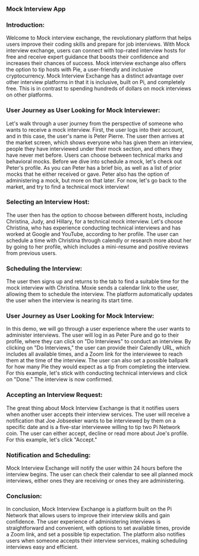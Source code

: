 ### Mock Interview App

### Introduction:
Welcome to Mock interview exchange, the revolutionary platform that helps users improve their coding skills and prepare for job interviews. With Mock interview exchange, users can connect with top-rated interview hosts for free and receive expert guidance that boosts their confidence and increases their chances of success. Mock interview exchange also offers the option to tip hosts with Pie, a user-friendly and inclusive cryptocurrency. Mock Interview Exchange has a distinct advantage over other interview platforms in that it is inclusive, built on Pi, and completely free. This is in contrast to spending hundreds of dollars on mock interviews on other platforms.

### User Journey as User Looking for Mock Interviewer:
Let's walk through a user journey from the perspective of someone who wants to receive a mock interview. First, the user logs into their account, and in this case, the user's name is Peter Pierre. The user then arrives at the market screen, which shows everyone who has given them an interview, people they have interviewed under their mock section, and others they have never met before. Users can choose between technical marks and behavioral mocks. Before we dive into schedule a mock, let's check out Peter's profile. As you can Peter has a brief bio, as well as a list of prior mocks that he either received or gave. Peter also has the option of administering a mock, but more on that later. For now, let's go back to the market, and try to find a technical mock interview!

### Selecting an Interview Host:
The user then has the option to choose between different hosts, including Christina, Judy, and Hillary, for a technical mock interview. Let's choose Christina, who has experience conducting technical interviews and has worked at Google and YouTube, according to her profile. The user can schedule a time with Christina through calendly or research more about her by going to her profile, which includes a mini-resume and positive reviews from previous users.

### Scheduling the Interview:
The user then signs up and returns to the tab to find a suitable time for the mock interview with Christina. Moxie sends a calendar link to the user, allowing them to schedule the interview. The platform automatically updates the user when the interview is nearing its start time.

### User Journey as User Looking for Mock Interview:
In this demo, we will go through a user experience where the user wants to administer interviews. The user will log in as Peter Pure and go to their profile, where they can click on "Do Interviews" to conduct an interview. By clicking on "Do Interviews," the user can provide their Calendly URL, which includes all available times, and a Zoom link for the interviewee to reach them at the time of the interview. The user can also set a possible ballpark for how many Pie they would expect as a tip from completing the interview. For this example, let's stick with conducting technical interviews and click on "Done." The interview is now confirmed.

### Accepting an Interview Request:
The great thing about Mock Interview Exchange is that it notifies users when another user accepts their interview services. The user will receive a notification that Joe Jobseeker wants to be interviewed by them on a specific date and is a five-star interviewee willing to tip two Pi Network coin. The user can either accept, decline or read more about Joe's profile. For this example, let's click "Accept."

### Notification and Scheduling:
Mock Interview Exchange will notify the user within 24 hours before the interview begins. The user can check their calendar to see all planned mock interviews, either ones they are receiving or ones they are administering.

### Conclusion:
In conclusion, Mock Interview Exchange is a platform built on the Pi Network that allows users to improve their interview skills and gain confidence. The user experience of administering interviews is straightforward and convenient, with options to set available times, provide a Zoom link, and set a possible tip expectation. The platform also notifies users when someone accepts their interview services, making scheduling interviews easy and efficient.
